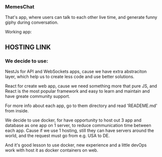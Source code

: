 ### MemesChat

That's app, where users can talk to each other live time, and generate funny giphy during conversation.

Working app:
  ## HOSTING LINK
  

### We decide to use:

NestJs for API and WebSockets apps, cause we have extra abstraciton layer, which help us to create less code and use better solutions.

React for create web app, cause we need something more that pure JS, and React is the most popular framework and easy to learn and maintain
and have greate community support.

For more info about each app, go to them directory and read 'READEME.md' from inside.


We decide to use docker, for have opportunity to host out 3 app and database as one app on 1 server, to reduce communication time between each app.
Cause if we use 1 hosting, still they can have servers around the world, and the request must go from e.g. USA to DE.

And it's good lesson to use docker, new experience and a little devOps work with host it as docker containers on web.
